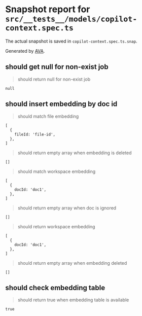 # Snapshot report for `src/__tests__/models/copilot-context.spec.ts`

The actual snapshot is saved in `copilot-context.spec.ts.snap`.

Generated by [AVA](https://avajs.dev).

## should get null for non-exist job

> should return null for non-exist job

    null

## should insert embedding by doc id

> should match file embedding

    [
      {
        fileId: 'file-id',
      },
    ]

> should return empty array when embedding is deleted

    []

> should match workspace embedding

    [
      {
        docId: 'doc1',
      },
    ]

> should return empty array when doc is ignored

    []

> should return workspace embedding

    [
      {
        docId: 'doc1',
      },
    ]

> should return empty array when embedding deleted

    []

## should check embedding table

> should return true when embedding table is available

    true
